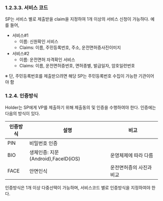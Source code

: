### 1.2.3.3. 서비스 코드

SP는 서비스 별로 제출받을 claim을 지정하여 1개 이상의 서비스 신청이 가능하다. 예를 들어,

* 서비스#1
	* 이름: 신원확인 서비스
	* Claims: 이름, 주민등록번호, 주소, 운전면허증사진이미지
* 서비스#2
	* 이름: 운전면허 자격확인 서비스
	* Claims: 이름, 운전면허증번호, 면허종별, 발급일자, 암호일련번호 

※ 단, 주민등록번호를 제출받으려면 해당 SP는 주민등록번호 수집이 가능한 기관이어야 함

### 1.2.4. 인증방식
Holder는 SP에게 VP를 제출하기 위해 제출동의 및 인증을 수행하여야 한다. 인증에는 다음의 방식이 있다.

|인증방식| 설명| 비고|
|-|-|-|
|PIN |비밀번호 인증||
|BIO |생체인증: 지문(Android),FaceID(iOS) | 운영체제에 따라 다름|
|FACE |안면인식 |운전면허증의 사진과 비교|


인증방식은 1개 이상 다중선택이 가능하며, 서비스코드 별로 인증방식을 지정하여야 한다.
